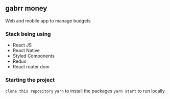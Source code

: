 ## gabrr money
Web and mobile app to manage budgets

### Stack being using
- React JS
- React Native
- Styled Components
- Redux
- React router dom

### Starting the project
`clone this repository`
`yarn` to install the packages
`yarn start` to run locally
